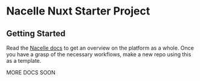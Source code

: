 # Nacelle Nuxt Starter Project
## Getting Started
Read the [Nacelle docs](https://docs.getnacelle.com) to get an overview on the platform as a whole. Once you have a grasp of the necessary workflows, make a new repo using this as a template.

MORE DOCS SOON

